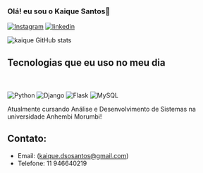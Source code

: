 ### Olá! eu sou o Kaique Santos👋

[![Instagram](https://img.shields.io/badge/Instagram-E4405F?style=for-the-badge&logo=instagram&logoColor=white)](https://instagram.com/kaiquesanttoz)
[![linkedin](https://img.shields.io/badge/LinkedIn-0077B5?style=for-the-badge&logo=linkedin&logoColor=white)](https://linkedin.com/in/kaique-santos-709b26224)

![kaique GitHub stats](https://github-readme-stats.vercel.app/api?username=DevKaiqueSantos&show_icons=true&theme=radical)

## Tecnologias que eu uso no meu dia

<br style="display: inline_block"><br/>
  <img align="center"  alt="Python" src="https://img.shields.io/badge/Python-3776AB?style=for-the-badge&logo=python&logoColor=white"/>
  <img align="center"  alt="Django" src="https://img.shields.io/badge/Django-092E20?style=for-the-badge&logo=django&logoColor=white"/>
   <img align="center"  alt="Flask" src="https://img.shields.io/badge/Flask-000000?style=for-the-badge&logo=flask&logoColor=white"/>
   <img align="center"  alt="MySQL" src="https://img.shields.io/badge/MySQL-00000F?style=for-the-badge&logo=mysql&logoColor=white"/>
</div>
Atualmente cursando Análise e Desenvolvimento de Sistemas na universidade Anhembi Morumbi!

## Contato:
- Email: (kaique.dsosantos@gmail.com)<br/>
- Telefone: 11 946640219



